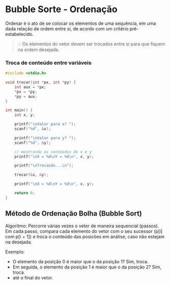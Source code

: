 # Bubble Sorte - Ordenação

Ordenar é o ato de se colocar os elementos de uma sequência, em uma dada relação de ordem entre si, de acordo com um critério pré-estabelecido.

> 💡 Os elementos do vetor devem ser trocados entre si para que fiquem na ordem desejada.

### Troca de conteúdo entre variáveis

```C
#include <stdio.h>

void trocar(int *px, int *py) {
    int aux = *px;
    *px = *py;
    *py = aux;
}

int main() {
    int x, y;

    printf("\nValor para x? ");
    scanf("%d", &x);

    printf("\nValor para y? ");
    scanf("%d", &y);

    // mostrando os conteúdos de x e y
    printf("\nX = %d\nY = %d\n", x, y);

    printf("\nTrocando...\n");

    trocar(&x, &y);

    printf("\nX = %d\nY = %d\n", x, y);

    return 0;
}
```

## Método de Ordenação Bolha (Bubble Sort)

Algoritmo: Percorre várias vezes o vetor de maneira sequencial (passos). Em cada passo, compara cada elemento do vetor com o seu sucessor (p[i] com p[i + 1]) e troca o conteúdo das posicões em análise, caso não estejam na desejada.

Exemplo:

- O elemento da posição 0 é maior que o da posição 1? Sim, troca.
- Em seguida, o elemento da posição 1 é maior que o da posição 2? Sim, troca.
- até o final do vetor.
